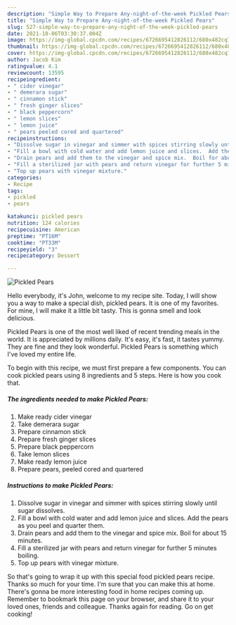 ```yaml
---
description: "Simple Way to Prepare Any-night-of-the-week Pickled Pears"
title: "Simple Way to Prepare Any-night-of-the-week Pickled Pears"
slug: 527-simple-way-to-prepare-any-night-of-the-week-pickled-pears
date: 2021-10-06T03:30:37.004Z
image: https://img-global.cpcdn.com/recipes/6726695412826112/680x482cq70/pickled-pears-recipe-main-photo.jpg
thumbnail: https://img-global.cpcdn.com/recipes/6726695412826112/680x482cq70/pickled-pears-recipe-main-photo.jpg
cover: https://img-global.cpcdn.com/recipes/6726695412826112/680x482cq70/pickled-pears-recipe-main-photo.jpg
author: Jacob Kim
ratingvalue: 4.1
reviewcount: 13595
recipeingredient:
- " cider vinegar"
- " demerara sugar"
- " cinnamon stick"
- " fresh ginger slices"
- " black peppercorn"
- " lemon slices"
- " lemon juice"
- " pears peeled cored and quartered"
recipeinstructions:
- "Dissolve sugar in vinegar and simmer with spices stirring slowly until sugar dissolves."
- "Fill a bowl with cold water and add lemon juice and slices.  Add the pears as you peel and quarter them."
- "Drain pears and add them to the vinegar and spice mix.  Boil for about 15 minutes."
- "Fill a sterilized jar with pears and return vinegar for further 5 minutes boiling."
- "Top up pears with vinegar mixture."
categories:
- Recipe
tags:
- pickled
- pears

katakunci: pickled pears 
nutrition: 124 calories
recipecuisine: American
preptime: "PT16M"
cooktime: "PT33M"
recipeyield: "3"
recipecategory: Dessert

---
```



![Pickled Pears](https://img-global.cpcdn.com/recipes/6726695412826112/680x482cq70/pickled-pears-recipe-main-photo.jpg)

Hello everybody, it's John, welcome to my recipe site. Today, I will show you a way to make a special dish, pickled pears. It is one of my favorites. For mine, I will make it a little bit tasty. This is gonna smell and look delicious.

Pickled Pears is one of the most well liked of recent trending meals in the world. It is appreciated by millions daily. It's easy, it's fast, it tastes yummy. They are fine and they look wonderful. Pickled Pears is something which I've loved my entire life.




To begin with this recipe, we must first prepare a few components. You can cook pickled pears using 8 ingredients and 5 steps. Here is how you cook that.

<!--inarticleads1-->

##### The ingredients needed to make Pickled Pears:

1. Make ready  cider vinegar
1. Take  demerara sugar
1. Prepare  cinnamon stick
1. Prepare  fresh ginger slices
1. Prepare  black peppercorn
1. Take  lemon slices
1. Make ready  lemon juice
1. Prepare  pears, peeled cored and quartered




<!--inarticleads2-->

##### Instructions to make Pickled Pears:

1. Dissolve sugar in vinegar and simmer with spices stirring slowly until sugar dissolves.
1. Fill a bowl with cold water and add lemon juice and slices.  Add the pears as you peel and quarter them.
1. Drain pears and add them to the vinegar and spice mix.  Boil for about 15 minutes.
1. Fill a sterilized jar with pears and return vinegar for further 5 minutes boiling.
1. Top up pears with vinegar mixture.




So that's going to wrap it up with this special food pickled pears recipe. Thanks so much for your time. I'm sure that you can make this at home. There's gonna be more interesting food in home recipes coming up. Remember to bookmark this page on your browser, and share it to your loved ones, friends and colleague. Thanks again for reading. Go on get cooking!
